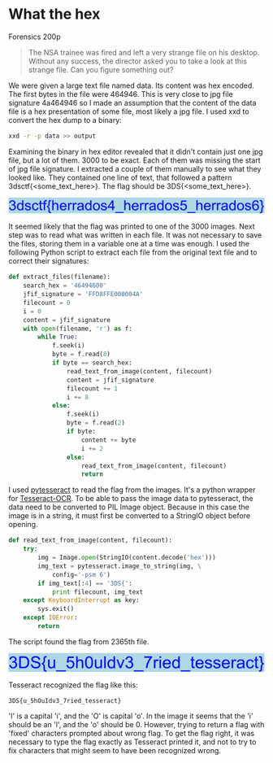 # What the hex
Forensics 
200p

> The NSA trainee was fired and left a very strange file on his desktop.<br>
> Without any success, the director asked you to take a look at this strange file. Can you figure something out?

We were given a large text file named data. Its content was hex encoded. The first bytes in the file were 464946. This is very close to jpg file signature 4a464946 so I made an assumption that the content of the data file is a hex presentation of some file, most likely a jpg file. I used xxd to convert the hex dump to a binary:
``` bash
xxd -r -p data >> output
```
Examining the binary in hex editor revealed that it didn't contain just one jpg file, but a lot of them. 3000 to be exact. Each of them was missing the start of jpg file signature. I extracted a couple of them manually to see what they looked like. They contained one line of text, that followed a pattern 3dsctf{<some_text_here>}. The flag should be 3DS{<some_text_here>}. 

![Example of a false flag file](./false_flag.jpg)

It seemed likely that the flag was printed to one of the 3000 images. Next step was to read what was written in each file. It was not necessary to save the files, storing them in a variable one at a time was enough. I used the following Python script to extract each file from the original text file and to correct their signatures:

```python
def extract_files(filename):
    search_hex = '46494600'
    jfif_signature = 'FFD8FFE000004A'
    filecount = 0
    i = 0
    content = jfif_signature
    with open(filename, 'r') as f:
        while True:
            f.seek(i)
            byte = f.read(8)
            if byte == search_hex:
                read_text_from_image(content, filecount)
                content = jfif_signature
                filecount += 1
                i += 8
            else:
                f.seek(i)
                byte = f.read(2)
                if byte:
                    content += byte
                    i += 2
                else:
                    read_text_from_image(content, filecount)
                    return

```
I used [pytesseract](https://pypi.python.org/pypi/pytesseract/0.1) to read the flag from the images. It's a python wrapper for [Tesseract-OCR](https://github.com/tesseract-ocr). To be able to pass the image data to pytesseract, the data need to be converted to PIL Image object. Because in this case the image is in a string, it must first be converted to a StringIO object before opening.

``` python
def read_text_from_image(content, filecount):
    try:
        img = Image.open(StringIO(content.decode('hex')))
        img_text = pytesseract.image_to_string(img, \
            config='-psm 6')
        if img_text[:4] == '3DS{':
            print filecount, img_text
    except KeyboardInterrupt as key:
        sys.exit()
    except IOError:
        return
```
The script found the flag from 2365th file.

![The correct flag file](./flag2365.jpg)

Tesseract recognized the flag like this:
```
3DS{u_5hOuIdv3_7ried_tesseract}
```
'I' is a capital 'i', and the 'O' is capital 'o'. In the image it seems that the 'i' should be an 'l', and the 'o' should be 0. However, trying to return a flag with 'fixed' characters prompted about wrong flag. To get the flag right, it was necessary to type the flag exactly as Tesseract printed it, and not to try to fix characters that might seem to have been recognized wrong. 
